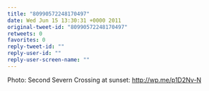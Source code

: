 ```yaml
---
title: "80990572248170497"
date: Wed Jun 15 13:30:31 +0000 2011
original-tweet-id: "80990572248170497"
retweets: 0
favorites: 0
reply-tweet-id: ""
reply-user-id: ""
reply-user-screen-name: ""
---
```

Photo: Second Severn Crossing at sunset: http://wp.me/p1D2Nv-N
